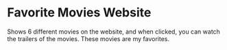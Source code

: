 # Favorite Movies Website

Shows 6 different movies on the website, and when clicked, you can watch the trailers of the movies. These movies are my favorites.

